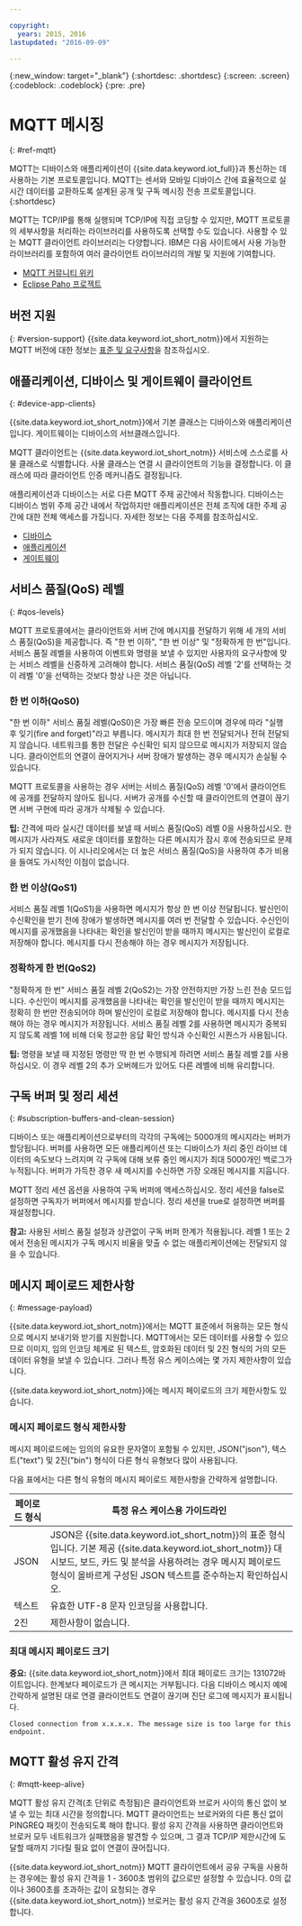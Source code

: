 ```yaml
---

copyright:
  years: 2015, 2016
lastupdated: "2016-09-09"

---
```


{:new_window: target="\_blank"}
{:shortdesc: .shortdesc}
{:screen: .screen}
{:codeblock: .codeblock}
{:pre: .pre}

# MQTT 메시징
{: #ref-mqtt}

MQTT는 디바이스와 애플리케이션이 {{site.data.keyword.iot_full}}과 통신하는 데 사용하는 기본 프로토콜입니다. MQTT는 센서와 모바일 디바이스 간에 효율적으로 실시간 데이터를 교환하도록 설계된 공개 및 구독 메시징 전송 프로토콜입니다.
{:shortdesc}

MQTT는 TCP/IP를 통해 실행되며 TCP/IP에 직접 코딩할 수 있지만, MQTT 프로토콜의 세부사항을 처리하는 라이브러리를 사용하도록 선택할 수도 있습니다. 사용할 수 있는 MQTT 클라이언트 라이브러리는 다양합니다. IBM은 다음 사이트에서 사용 가능한 라이브러리를 포함하여 여러 클라이언트 라이브러리의 개발 및 지원에 기여합니다.

- [MQTT 커뮤니티 위키](https://github.com/mqtt/mqtt.github.io/wiki)
- [Eclipse Paho 프로젝트](http://eclipse.org/paho/)

## 버전 지원
{: #version-support}
{{site.data.keyword.iot_short_notm}}에서 지원하는 MQTT 버전에 대한 정보는 [표준 및 요구사항](../standards_and_requirements.html#mqtt)을 참조하십시오.

## 애플리케이션, 디바이스 및 게이트웨이 클라이언트
{: #device-app-clients}

{{site.data.keyword.iot_short_notm}}에서 기본 클래스는 디바이스와 애플리케이션입니다. 게이트웨이는 디바이스의 서브클래스입니다.

MQTT 클라이언트는 {{site.data.keyword.iot_short_notm}} 서비스에 스스로를 사물 클래스로 식별합니다. 사물 클래스는 연결 시 클라이언트의 기능을 결정합니다. 이 클래스에 따라 클라이언트 인증 메커니즘도 결정됩니다.

애플리케이션과 디바이스는 서로 다른 MQTT 주제 공간에서 작동합니다. 디바이스는 디바이스 범위 주제 공간 내에서 작업하지만 애플리케이션은 전체 조직에 대한 주제 공간에 대한 전체 액세스를 가집니다. 자세한 정보는 다음 주제를 참조하십시오.

- [디바이스](../../devices/mqtt.html)
- [애플리케이션](../../applications/mqtt.html)
- [게이트웨이](../../gateways/mqtt.html)

## 서비스 품질(QoS) 레벨
{: #qos-levels}

MQTT 프로토콜에서는 클라이언트와 서버 간에 메시지를 전달하기 위해 세 개의 서비스 품질(QoS)을 제공합니다. 즉 "한 번 이하", "한 번 이상" 및 "정확하게 한 번"입니다.
서비스 품질 레벨을 사용하여 이벤트와 명령을 보낼 수 있지만 사용자의 요구사항에 맞는 서비스 레벨을 신중하게 고려해야 합니다. 서비스 품질(QoS) 레벨 '2'를 선택하는 것이 레벨 '0'을 선택하는 것보다 항상 나은 것은 아닙니다. 

### 한 번 이하(QoS0)

"한 번 이하" 서비스 품질 레벨(QoS0)은 가장 빠른 전송 모드이며 경우에 따라 "실행 후 잊기(fire and forget)"라고 부릅니다. 메시지가 최대 한 번 전달되거나 전혀 전달되지 않습니다. 네트워크를 통한 전달은 수신확인 되지 않으므로 메시지가 저장되지 않습니다. 클라이언트의 연결이 끊어지거나 서버 장애가 발생하는 경우 메시지가 손실될 수 있습니다. 

MQTT 프로토콜을 사용하는 경우 서버는 서비스 품질(QoS) 레벨 '0'에서 클라이언트에 공개를 전달하지 않아도 됩니다. 서버가 공개를 수신할 때 클라이언트의 연결이 끊기면 서버 구현에 따라 공개가 삭제될 수 있습니다. 

**팁:** 간격에 따라 실시간 데이터를 보낼 때 서비스 품질(QoS) 레벨 0을 사용하십시오. 한 메시지가 사라져도 새로운 데이터를 포함하는 다른 메시지가 잠시 후에 전송되므로 문제가 되지 않습니다. 이 시나리오에서는 더 높은 서비스 품질(QoS)을 사용하여 추가 비용을 들여도 가시적인 이점이 없습니다.

### 한 번 이상(QoS1)

서비스 품질 레벨 1(QoS1)을 사용하면 메시지가 항상 한 번 이상 전달됩니다. 발신인이 수신확인을 받기 전에 장애가 발생하면 메시지를 여러 번 전달할 수 있습니다. 수신인이 메시지를 공개했음을 나타내는 확인을 발신인이 받을 때까지 메시지는 발신인이 로컬로 저장해야 합니다. 메시지를 다시 전송해야 하는 경우 메시지가 저장됩니다. 

### 정확하게 한 번(QoS2)

"정확하게 한 번" 서비스 품질 레벨 2(QoS2)는 가장 안전하지만 가장 느린 전송 모드입니다. 수신인이 메시지를 공개했음을 나타내는 확인을 발신인이 받을 때까지 메시지는 정확히 한 번만 전송되어야 하며 발신인이 로컬로 저장해야 합니다. 메시지를 다시 전송해야 하는 경우 메시지가 저장됩니다. 서비스 품질 레벨 2를 사용하면 메시지가 중복되지 않도록 레벨 1에 비해 더욱 정교한 응답 확인 방식과 수신확인 시퀀스가 사용됩니다. 

**팁:** 명령을 보낼 때 지정된 명령만 딱 한 번 수행되게 하려면 서비스 품질 레벨 2를 사용하십시오. 이 경우 레벨 2의 추가 오버헤드가 있어도 다른 레벨에 비해 유리합니다.

## 구독 버퍼 및 정리 세션
{: #subscription-buffers-and-clean-session}

디바이스 또는 애플리케이션으로부터의 각각의 구독에는 5000개의 메시지라는 버퍼가 할당됩니다. 버퍼를 사용하면 모든 애플리케이션 또는 디바이스가 처리 중인 라이브 데이터의 속도보다 느려지며 각 구독에 대해 보류 중인 메시지가 최대 5000개인 백로그가 누적됩니다. 버퍼가 가득찬 경우 새 메시지를 수신하면 가장 오래된 메시지를 지웁니다.

MQTT 정리 세션 옵션을 사용하여 구독 버퍼에 액세스하십시오. 정리 세션을 false로 설정하면 구독자가 버퍼에서 메시지를 받습니다. 정리 세션을 true로 설정하면 버퍼를 재설정합니다.

**참고:** 사용된 서비스 품질 설정과 상관없이 구독 버퍼 한계가 적용됩니다. 레벨 1 또는 2에서 전송된 메시지가 구독 메시지 비율을 맞출 수 없는 애플리케이션에는 전달되지 않을 수 있습니다. 

## 메시지 페이로드 제한사항
{: #message-payload}

{{site.data.keyword.iot_short_notm}}에서는 MQTT 표준에서 허용하는 모든 형식으로 메시지 보내기와 받기를 지원합니다. MQTT에서는 모든 데이터를 사용할 수 있으므로 이미지, 임의 인코딩 체계로 된 텍스트, 암호화된 데이터 및 2진 형식의 거의 모든 데이터 유형을 보낼 수 있습니다. 그러나 특정 유스 케이스에는 몇 가지 제한사항이 있습니다.   

{{site.data.keyword.iot_short_notm}}에는 메시지 페이로드의 크기 제한사항도 있습니다.

### 메시지 페이로드 형식 제한사항

메시지 페이로드에는 임의의 유요한 문자열이 포함될 수 있지만, JSON("json"), 텍스트("text") 및 2진("bin") 형식이 다른 형식 유형보다 많이 사용됩니다.

다음 표에서는 다른 형식 유형의 메시지 페이로드 제한사항을 간략하게 설명합니다.

페이로드 형식  | 특정 유스 케이스용 가이드라인
--------- | ----------  
JSON | JSON은 {{site.data.keyword.iot_short_notm}}의 표준 형식입니다. 기본 제공 {{site.data.keyword.iot_short_notm}} 대시보드, 보드, 카드 및 분석을 사용하려는 경우 메시지 페이로드 형식이 올바르게 구성된 JSON 텍스트를 준수하는지 확인하십시오.
텍스트 | 유효한 UTF-8 문자 인코딩을 사용합니다.
2진 | 제한사항이 없습니다.


### 최대 메시지 페이로드 크기

**중요:** {{site.data.keyword.iot_short_notm}}에서 최대 페이로드 크기는 131072바이트입니다. 한계보다 페이로드가 큰 메시지는 거부됩니다. 다음 디바이스 메시지 예에 간략하게 설명된 대로 연결 클라이언트도 연결이 끊기며 진단 로그에 메시지가 표시됩니다.

`Closed connection from x.x.x.x. The message size is too large for this endpoint.`

## MQTT 활성 유지 간격
{: #mqtt-keep-alive}

MQTT 활성 유지 간격(초 단위로 측정됨)은 클라이언트와 브로커 사이의 통신 없이 보낼 수 있는 최대 시간을 정의합니다. MQTT 클라이언트는 브로커와의 다른 통신 없이 PINGREQ 패킷이 전송되도록 해야 합니다. 활성 유지 간격을 사용하면 클라이언트와 브로커 모두 네트워크가 실패했음을 발견할 수 있으며, 그 결과 TCP/IP 제한시간에 도달할 때까지 기다릴 필요 없이 연결이 끊어집니다. 

{{site.data.keyword.iot_short_notm}} MQTT 클라이언트에서 공유 구독을 사용하는 경우에는 활성 유지 간격을 1 - 3600초 범위의 값으로만 설정할 수 있습니다. 0의 값이나 3600초를 초과하는 값이 요청되는 경우 {{site.data.keyword.iot_short_notm}} 브로커는 활성 유지 간격을 3600초로 설정합니다. 
